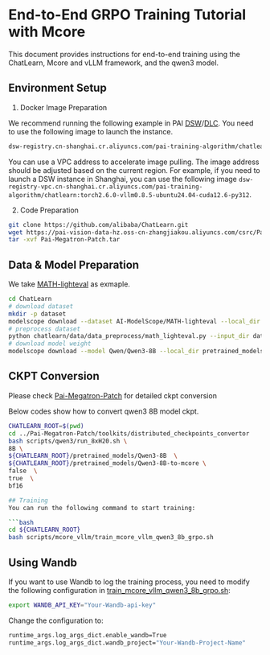 # End-to-End GRPO Training Tutorial with Mcore

This document provides instructions for end-to-end training using the ChatLearn, Mcore and vLLM framework, and the qwen3 model.

## Environment Setup
1. Docker Image Preparation

We recommend running the following example in PAI [DSW](https://help.aliyun.com/zh/pai/user-guide/create-and-manage-dsw-instances/)/[DLC](https://help.aliyun.com/zh/pai/user-guide/create-a-training-task?spm=a2c4g.11186623.help-menu-30347.d_3_3_5_5.2dfb1925l3QjwG). You need to use the following image to launch the instance.
```bash
dsw-registry.cn-shanghai.cr.aliyuncs.com/pai-training-algorithm/chatlearn:torch2.6.0-vllm0.8.5-ubuntu24.04-cuda12.6-py312
```

You can use a VPC address to accelerate image pulling. The image address should be adjusted based on the current region. For example, if you need to launch a DSW instance in Shanghai, you can use the following image `dsw-registry-vpc.cn-shanghai.cr.aliyuncs.com/pai-training-algorithm/chatlearn:torch2.6.0-vllm0.8.5-ubuntu24.04-cuda12.6-py312`.

2. Code Preparation

```bash
git clone https://github.com/alibaba/ChatLearn.git
wget https://pai-vision-data-hz.oss-cn-zhangjiakou.aliyuncs.com/csrc/Pai-Megatron-Patch.tar
tar -xvf Pai-Megatron-Patch.tar
```

## Data & Model Preparation
We take [MATH-lighteval](https://www.modelscope.cn/datasets/AI-ModelScope/MATH-lighteval) as exmaple.
```bash
cd ChatLearn
# download dataset
mkdir -p dataset
modelscope download --dataset AI-ModelScope/MATH-lighteval --local_dir dataset/MATH-lighteval
# preprocess dataset
python chatlearn/data/data_preprocess/math_lighteval.py --input_dir dataset/MATH-lighteval --local_dir dataset/MATH-lighteval
# download model weight
modelscope download --model Qwen/Qwen3-8B --local_dir pretrained_models/Qwen3-8B
```

## CKPT Conversion

Please check [Pai-Megatron-Patch](https://github.com/alibaba/Pai-Megatron-Patch) for detailed ckpt conversion

Below codes show how to convert qwen3 8B model ckpt.
```bash
CHATLEARN_ROOT=$(pwd)
cd ../Pai-Megatron-Patch/toolkits/distributed_checkpoints_convertor
bash scripts/qwen3/run_8xH20.sh \
8B \
${CHATLEARN_ROOT}/pretrained_models/Qwen3-8B  \
${CHATLEARN_ROOT}/pretrained_models/Qwen3-8B-to-mcore \
false  \
true  \
bf16

## Training
You can run the following command to start training:

```bash
cd ${CHATLEARN_ROOT}
bash scripts/mcore_vllm/train_mcore_vllm_qwen3_8b_grpo.sh
```

## Using Wandb
If you want to use Wandb to log the training process, you need to modify the following configuration in [train_mcore_vllm_qwen3_8b_grpo.sh](../../../scripts/train_mcore_vllm_qwen3_8b_grpo.sh):

```bash
export WANDB_API_KEY="Your-Wandb-api-key"
```
Change the configuration to:
```bash
runtime_args.log_args_dict.enable_wandb=True
runtime_args.log_args_dict.wandb_project="Your-Wandb-Project-Name"
```